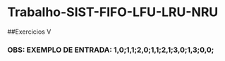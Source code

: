# Trabalho-SIST-FIFO-LFU-LRU-NRU

##Exercicios V

### OBS: EXEMPLO DE ENTRADA: 1,0;1,1;2,0;1,1;2,1;3,0;1,3;0,0;
